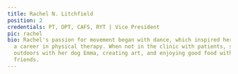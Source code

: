 ```yaml
---
title: Rachel N. Litchfield
position: 2
credentials: PT, DPT, CAFS, RYT | Vice President
pic: rachel
bio: Rachel's passion for movement began with dance, which inspired her to pursue
  a career in physical therapy. When not in the clinic with patients, she enjoys being
  outdoors with her dog Emma, creating art, and enjoying good food with family and
  friends.
---
```


